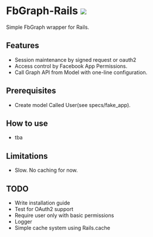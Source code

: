 # FbGraph-Rails [<img src="https://secure.travis-ci.org/fujimura/fb_graph-rails.png"/>](http://travis-ci.org/fujimura/fb_graph-rails)

Simple FbGraph wrapper for Rails.

## Features
* Session maintenance by signed request or oauth2
* Access control by Facebook App Permissions.
* Call Graph API from Model with one-line configuration.

## Prerequisites
* Create model Called User(see specs/fake_app).

## How to use
* tba

## Limitations
* Slow. No caching for now.

## TODO
* Write installation guide
* Test for OAuth2 support
* Require user only with basic permissions
* Logger
* Simple cache system using Rails.cache
